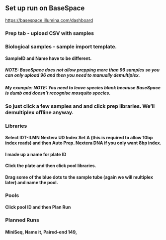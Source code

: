 ## Set up run on BaseSpace 
https://basespace.illumina.com/dashboard
### Prep tab - upload CSV with samples
### Biological samples - sample import template.
#### SampleID and Name have to be different.
##### NOTE: BaseSpace does not allow prepping more than 96 samples so you can only upload 96 and then you need to manually demultiplex. 
##### My example: NOTE: You need to leave species blank because BaseSpace is dumb and doesn’t recognise mosquito species.
### So just click a few samples and and click prep libraries. We’ll demultiplex offline anyway.
	
### Libraries
#### Select IDT-ILMN Nextera UD Index Set A (this is required to allow 10bp index reads) and then Auto Prep. Nextera DNA if you only want 8bp index.
#### I made up a name for plate ID
#### Click the plate and then click pool libraries.
#### Drag some of the blue dots to the sample tube (again we will multiplex later) and name the pool.
### Pools
#### Click pool ID and then Plan Run
### Planned Runs
#### MiniSeq, Name it, Paired-end 149, 
